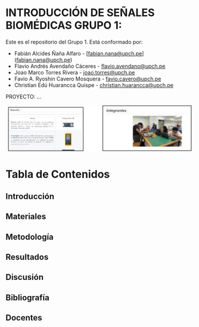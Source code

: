 # INTRODUCCIÓN  DE SEÑALES BIOMÉDICAS GRUPO 1:

Este es el repositorio del Grupo 1. Está conformado por:
* Fabián Alcides Ñaña Alfaro - [fabian.nana@upch.pe] (fabian.nana@upch.pe)
* Flavio Andrés Avendaño Cáceres - [flavio.avendano@upch.pe](flavio.avendano@upch.pe)
* Joao Marco Torres Rivera - [joao.torres@upch.pe](joao.torres@upch.pe)
* Favio A. Ryoshin Cavero Mosquera - [favio.cavero@upch.pe](favio.cavero@upch.pe)
* Christian Edú Huarancca Quispe - [christian.huarancca@upch.pe](christian.huarancca@upch.pe)
 
PROYECTO: ...

![alt text](image.png)

# Tabla de Contenidos

## Introducción
## Materiales 
## Metodología
## Resultados
## Discusión 
## Bibliografía 
## Docentes 